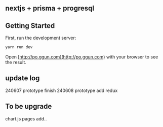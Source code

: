 ## nextjs + prisma + progresql

## Getting Started

First, run the development server:

```bash
yarn run dev
```

Open [http://po.ggun.com](http://po.ggun.com) with your browser to see the result.

## update log
240607 prototype finish
240608 prototype add redux

## To be upgrade
chart.js
pages add..